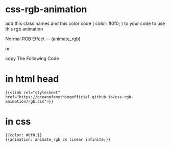 # css-rgb-animation

add this class names and this color code ( color: #0f0; ) to your code to use this rgb animation 

 Normal RGB Effect --  (animate_rgb) 


or




copy The Following Code 

#                              in html head
```shell
{{<link rel="stylesheet" href="https://oceanofanythingofficial.github.io/css-rgb-animation/rgb.css">}}
```

 

  #                              in css

    {{color: #0f0;}}
    {{animation: animate_rgb 3s linear infinite;}}
